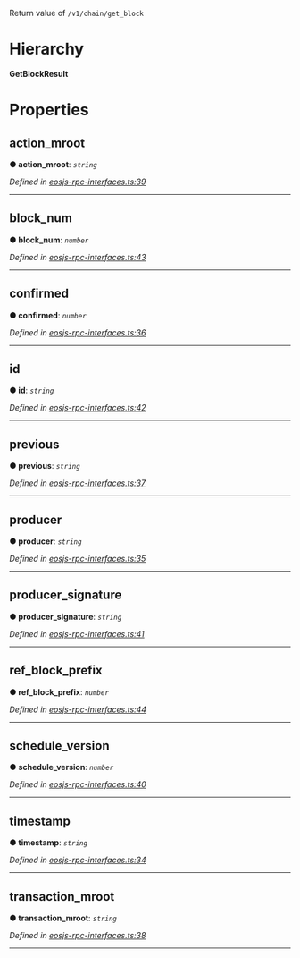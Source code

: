 

Return value of `/v1/chain/get_block`

# Hierarchy

**GetBlockResult**

# Properties

<a id="action_mroot"></a>

##  action_mroot

**● action_mroot**: *`string`*

*Defined in [eosjs-rpc-interfaces.ts:39](https://github.com/EOSIO/eosjs/blob/b4493a9/src/eosjs-rpc-interfaces.ts#L39)*

___
<a id="block_num"></a>

##  block_num

**● block_num**: *`number`*

*Defined in [eosjs-rpc-interfaces.ts:43](https://github.com/EOSIO/eosjs/blob/b4493a9/src/eosjs-rpc-interfaces.ts#L43)*

___
<a id="confirmed"></a>

##  confirmed

**● confirmed**: *`number`*

*Defined in [eosjs-rpc-interfaces.ts:36](https://github.com/EOSIO/eosjs/blob/b4493a9/src/eosjs-rpc-interfaces.ts#L36)*

___
<a id="id"></a>

##  id

**● id**: *`string`*

*Defined in [eosjs-rpc-interfaces.ts:42](https://github.com/EOSIO/eosjs/blob/b4493a9/src/eosjs-rpc-interfaces.ts#L42)*

___
<a id="previous"></a>

##  previous

**● previous**: *`string`*

*Defined in [eosjs-rpc-interfaces.ts:37](https://github.com/EOSIO/eosjs/blob/b4493a9/src/eosjs-rpc-interfaces.ts#L37)*

___
<a id="producer"></a>

##  producer

**● producer**: *`string`*

*Defined in [eosjs-rpc-interfaces.ts:35](https://github.com/EOSIO/eosjs/blob/b4493a9/src/eosjs-rpc-interfaces.ts#L35)*

___
<a id="producer_signature"></a>

##  producer_signature

**● producer_signature**: *`string`*

*Defined in [eosjs-rpc-interfaces.ts:41](https://github.com/EOSIO/eosjs/blob/b4493a9/src/eosjs-rpc-interfaces.ts#L41)*

___
<a id="ref_block_prefix"></a>

##  ref_block_prefix

**● ref_block_prefix**: *`number`*

*Defined in [eosjs-rpc-interfaces.ts:44](https://github.com/EOSIO/eosjs/blob/b4493a9/src/eosjs-rpc-interfaces.ts#L44)*

___
<a id="schedule_version"></a>

##  schedule_version

**● schedule_version**: *`number`*

*Defined in [eosjs-rpc-interfaces.ts:40](https://github.com/EOSIO/eosjs/blob/b4493a9/src/eosjs-rpc-interfaces.ts#L40)*

___
<a id="timestamp"></a>

##  timestamp

**● timestamp**: *`string`*

*Defined in [eosjs-rpc-interfaces.ts:34](https://github.com/EOSIO/eosjs/blob/b4493a9/src/eosjs-rpc-interfaces.ts#L34)*

___
<a id="transaction_mroot"></a>

##  transaction_mroot

**● transaction_mroot**: *`string`*

*Defined in [eosjs-rpc-interfaces.ts:38](https://github.com/EOSIO/eosjs/blob/b4493a9/src/eosjs-rpc-interfaces.ts#L38)*

___


